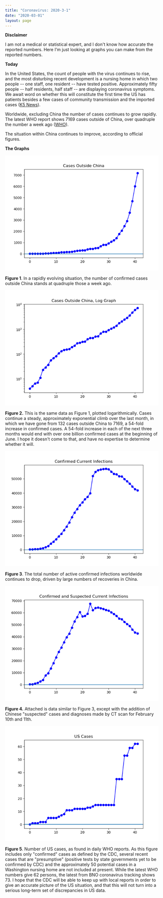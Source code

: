 ```yaml
---
title: "Coronavirus: 2020-3-1"
date: "2020-03-01"
layout: page
---
```


**Disclaimer**

I am not a medical or statistical expert, and I don't know how accurate the reported numbers. Here I'm just looking at graphs you can make from the reported numbers.

**Today**

In the United States, the count of people with the virus continues to rise, and the most disturbing recent development is a nursing home in which two people -- one staff, one resident -- have tested positive. Approximately fifty people -- half residents, half staff -- are displaying coronavirus symptoms. We await word on whether this will constitute the first time the US has patients besides a few cases of community transmission and the imported cases ([K5 News](https://www.king5.com/article/news/health/coronavirus/coronavirus-outbreak-kirkland-investigation/281-03e21bc4-9f68-4ad6-bc8c-a337b27de567)).

Worldwide, excluding China the number of cases continues to grow rapidly. The latest WHO report shows 7169 cases outside of China, over quadruple the number a week ago ([WHO](https://www.who.int/docs/default-source/coronaviruse/situation-reports/20200301-sitrep-41-covid-19.pdf?sfvrsn=6768306d_2)).

The situation within China continues to improve, according to official figures.

**The Graphs**

![](../../i/14.png)

**Figure 1**. In a rapidly evolving situation, the number of confirmed cases outside China stands at quadruple those a week ago.

![](../../i/15.png)

**Figure 2.** This is the same data as Figure 1, plotted logarithmically. Cases continue a steady, approximately exponential climb over the last month, in which we have gone from 132 cases outside China to 7169, a 54-fold increase in confirmed cases. A 54-fold increase in each of the next three months would end with over one billion confirmed cases at the beginning of June. I hope it doesn't come to that, and have no expertise to determine whether it will.

![](../../i/16.png)

**Figure 3**. The total number of active confirmed infections worldwide continues to drop, driven by large numbers of recoveries in China.

![](../../i/17.png)

**Figure 4.** Attached is data similar to Figure 3, except with the addition of Chinese "suspected" cases and diagnoses made by CT scan for February 10th and 11th.

![](../../i/18.png)

**Figure 5**. Number of US cases, as found in daily WHO reports. As this figure includes only "confirmed" cases as defined by the CDC, several recent cases that are "presumptive" (positive tests by state governments yet to be confirmed by CDC) and the approximately 50 potential cases in a Washington nursing home are not included at present. While the latest WHO numbers give 62 persons, the latest from BNO coronavirus tracking shows 73. I hope that the CDC will be able to keep up with local reports in order to give an accurate picture of the US situation, and that this will not turn into a serious long-term set of discrepancies in US data.
